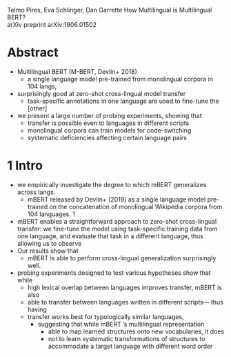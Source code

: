 Telmo Pires, Eva Schlinger, Dan Garrette
How Multilingual is Multilingual BERT?  
arXiv preprint arXiv:1906.01502

# Abstract

* Multilingual BERT (M-BERT, Devlin+ 2018) 
  * a single language model pre-trained from monolingual corpora in 104 langs,
* surprisingly good at zero-shot cross-lingual model transfer
  * task-specific annotations in one language are used to fine-tune the [other]
* we present a large number of probing experiments, showing that 
  * transfer is possible even to languages in different scripts
  * monolingual corpora can train models for code-switching
  * systematic deficiencies affecting certain language pairs

# 1 Intro

* we empirically investigate the degree to which mBERT generalizes across langs.
  * mBERT released by Devlin+ (2019) as a single language model pre-trained on
    the concatenation of monolingual Wikipedia corpora from 104 languages. 1
* mBERT enables a straightforward approach to zero-shot cross-lingual transfer:
  we fine-tune the model using task-specific training data from one language,
  and evaluate that task in a different language, thus allowing us to observe
* Our results show that 
  * mBERT is able to perform cross-lingual generalization surprisingly well.
* probing experiments designed to test various hypotheses show that while 
  * high lexical overlap between languages improves transfer, mBERT is also 
  * able to transfer between languages written in different scripts— thus having
  * transfer works best for typologically similar languages, 
    * suggesting that while mBERT ’s multilingual representation 
      * able to map learned structures onto new vocabularies, it does 
      * not to learn systematic transformations of structures to
        accommodate a target language with different word order
